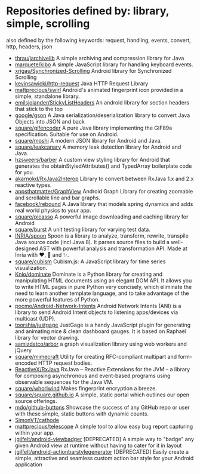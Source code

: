 # Repositories defined by: library, simple, scrolling

also defined by the following keywords: request, handling, events, convert, http, headers, json

- [thrau/jarchivelib](https://github.com/thrau/jarchivelib)
  A simple archiving and compression library for Java
- [marquete/kibo](https://github.com/marquete/kibo)
  A simple JavaScript library for handling keyboard events.
- [xrigau/Synchronized-Scrolling](https://github.com/xrigau/Synchronized-Scrolling)
  Android library for Synchronized Scrolling
- [kevinsawicki/http-request](https://github.com/kevinsawicki/http-request)
  Java HTTP Request Library
- [mattprecious/swirl](https://github.com/mattprecious/swirl)
  Android's animated fingerprint icon provided in a simple, standalone library.
- [emilsjolander/StickyListHeaders](https://github.com/emilsjolander/StickyListHeaders)
  An android library for section headers that stick to the top
- [google/gson](https://github.com/google/gson)
  A Java serialization/deserialization library to convert Java Objects into JSON and back
- [square/gifencoder](https://github.com/square/gifencoder)
  A pure Java library implementing the GIF89a specification. Suitable for use on Android.
- [square/moshi](https://github.com/square/moshi)
  A modern JSON library for Android and Java.
- [square/leakcanary](https://github.com/square/leakcanary)
  A memory leak detection library for Android and Java.
- [hzsweers/barber](https://github.com/hzsweers/barber)
  A custom view styling library for Android that generates the obtainStyledAttributes() and TypedArray boilerplate code for you.
- [akarnokd/RxJava2Interop](https://github.com/akarnokd/RxJava2Interop)
  Library to convert between RxJava 1.x and 2.x reactive types.
- [appsthatmatter/GraphView](https://github.com/appsthatmatter/GraphView)
  Android Graph Library for creating zoomable and scrollable line and bar graphs.
- [facebook/rebound](https://github.com/facebook/rebound)
  A Java library that models spring dynamics and adds real world physics to your app. 
- [square/picasso](https://github.com/square/picasso)
  A powerful image downloading and caching library for Android
- [square/burst](https://github.com/square/burst)
  A unit testing library for varying test data.
- [INRIA/spoon](https://github.com/INRIA/spoon)
  Spoon is a library to analyze, transform, rewrite, transpile Java source code (incl Java 8). It parses source files to build a well-designed AST with powerful analysis and transformation API. Made at Inria with :heart:, :beers: and :sparkles:.
- [square/cubism](https://github.com/square/cubism)
  Cubism.js: A JavaScript library for time series visualization.
- [Knio/dominate](https://github.com/Knio/dominate)
  Dominate is a Python library for creating and manipulating HTML documents using an elegant DOM API.  It allows you to write HTML pages in pure Python very concisely, which eliminate the need to learn another template language, and to take advantage of the more powerful features of Python.
- [pocmo/Android-Network-Intents](https://github.com/pocmo/Android-Network-Intents)
  Android Network Intents (ANI) is a library to send Android Intent objects to listening apps/devices via multicast (UDP).
- [toorshia/justgage](https://github.com/toorshia/justgage)
  JustGage is a handy JavaScript plugin for generating and animating nice & clean dashboard gauges. It is based on Raphaël library for vector drawing.
- [samizdatco/arbor](https://github.com/samizdatco/arbor)
  a graph visualization library using web workers and jQuery
- [square/mimecraft](https://github.com/square/mimecraft)
  Utility for creating RFC-compliant multipart and form-encoded HTTP request bodies.
- [ReactiveX/RxJava](https://github.com/ReactiveX/RxJava)
  RxJava – Reactive Extensions for the JVM – a library for composing asynchronous and event-based programs using observable sequences for the Java VM.
- [square/whorlwind](https://github.com/square/whorlwind)
  Makes fingerprint encryption a breeze.
- [square/square.github.io](https://github.com/square/square.github.io)
  A simple, static portal which outlines our open source offerings.
- [mdo/github-buttons](https://github.com/mdo/github-buttons)
  Showcase the success of any GitHub repo or user with these simple, static buttons with dynamic counts.
- [SimonVT/cathode](https://github.com/SimonVT/cathode)
- [mattprecious/telescope](https://github.com/mattprecious/telescope)
  A simple tool to allow easy bug report capturing within your app.
- [jgilfelt/android-viewbadger](https://github.com/jgilfelt/android-viewbadger)
  [DEPRECATED] A simple way to "badge" any given Android view at runtime without having to cater for it in layout
- [jgilfelt/android-actionbarstylegenerator](https://github.com/jgilfelt/android-actionbarstylegenerator)
  [DEPRECATED] Easily create a simple, attractive and seamless custom action bar style for your Android application
